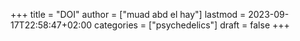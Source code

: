 +++
title = "DOI"
author = ["muad abd el hay"]
lastmod = 2023-09-17T22:58:47+02:00
categories = ["psychedelics"]
draft = false
+++
